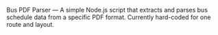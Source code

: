 Bus PDF Parser — A simple Node.js script that extracts and parses bus schedule data from a specific PDF format. Currently hard-coded for one route and layout.

